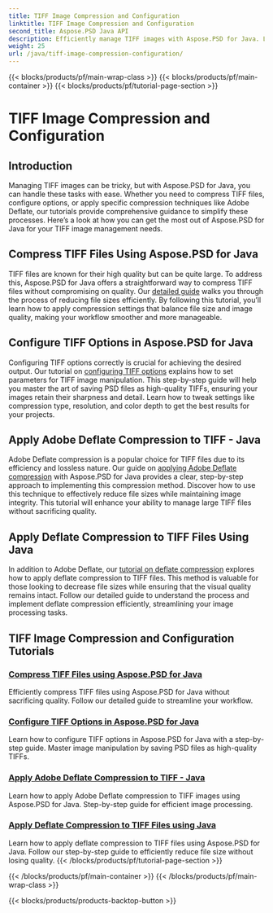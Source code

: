 ```yaml
---
title: TIFF Image Compression and Configuration
linktitle: TIFF Image Compression and Configuration
second_title: Aspose.PSD Java API
description: Efficiently manage TIFF images with Aspose.PSD for Java. Learn to compress, configure, and apply Adobe Deflate compression to TIFF files with our step-by-step tutorials.
weight: 25
url: /java/tiff-image-compression-configuration/
---
```


{{< blocks/products/pf/main-wrap-class >}}
{{< blocks/products/pf/main-container >}}
{{< blocks/products/pf/tutorial-page-section >}}

# TIFF Image Compression and Configuration

## Introduction

Managing TIFF images can be tricky, but with Aspose.PSD for Java, you can handle these tasks with ease. Whether you need to compress TIFF files, configure options, or apply specific compression techniques like Adobe Deflate, our tutorials provide comprehensive guidance to simplify these processes. Here’s a look at how you can get the most out of Aspose.PSD for Java for your TIFF image management needs.

## Compress TIFF Files Using Aspose.PSD for Java

TIFF files are known for their high quality but can be quite large. To address this, Aspose.PSD for Java offers a straightforward way to compress TIFF files without compromising on quality. Our [detailed guide](./compress-tiff-files/) walks you through the process of reducing file sizes efficiently. By following this tutorial, you’ll learn how to apply compression settings that balance file size and image quality, making your workflow smoother and more manageable.

## Configure TIFF Options in Aspose.PSD for Java

Configuring TIFF options correctly is crucial for achieving the desired output. Our tutorial on [configuring TIFF options](./configure-tiff-options/) explains how to set parameters for TIFF image manipulation. This step-by-step guide will help you master the art of saving PSD files as high-quality TIFFs, ensuring your images retain their sharpness and detail. Learn how to tweak settings like compression type, resolution, and color depth to get the best results for your projects.

## Apply Adobe Deflate Compression to TIFF - Java

Adobe Deflate compression is a popular choice for TIFF files due to its efficiency and lossless nature. Our guide on [applying Adobe Deflate compression](./apply-adobe-deflate-compression-tiff/) with Aspose.PSD for Java provides a clear, step-by-step approach to implementing this compression method. Discover how to use this technique to effectively reduce file sizes while maintaining image integrity. This tutorial will enhance your ability to manage large TIFF files without sacrificing quality.

## Apply Deflate Compression to TIFF Files Using Java

In addition to Adobe Deflate, our [tutorial on deflate compression](./apply-deflate-compression-tiff-files/) explores how to apply deflate compression to TIFF files. This method is valuable for those looking to decrease file sizes while ensuring that the visual quality remains intact. Follow our detailed guide to understand the process and implement deflate compression efficiently, streamlining your image processing tasks.

## TIFF Image Compression and Configuration Tutorials
### [Compress TIFF Files using Aspose.PSD for Java](./compress-tiff-files/)
Efficiently compress TIFF files using Aspose.PSD for Java without sacrificing quality. Follow our detailed guide to streamline your workflow.
### [Configure TIFF Options in Aspose.PSD for Java](./configure-tiff-options/)
Learn how to configure TIFF options in Aspose.PSD for Java with a step-by-step guide. Master image manipulation by saving PSD files as high-quality TIFFs.
### [Apply Adobe Deflate Compression to TIFF - Java](./apply-adobe-deflate-compression-tiff/)
Learn how to apply Adobe Deflate compression to TIFF images using Aspose.PSD for Java. Step-by-step guide for efficient image processing.
### [Apply Deflate Compression to TIFF Files using Java](./apply-deflate-compression-tiff-files/)
Learn how to apply deflate compression to TIFF files using Aspose.PSD for Java. Follow our step-by-step guide to efficiently reduce file size without losing quality.
{{< /blocks/products/pf/tutorial-page-section >}}

{{< /blocks/products/pf/main-container >}}
{{< /blocks/products/pf/main-wrap-class >}}

{{< blocks/products/products-backtop-button >}}
